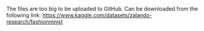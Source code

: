 The files are too big to be uploaded to GitHub. Can be downloaded from the following link: https://www.kaggle.com/datasets/zalando-research/fashionmnist

